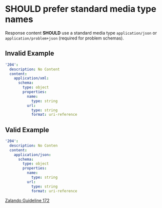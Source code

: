 # **SHOULD** prefer standard media type names

Response content **SHOULD** use a standard media type `application/json` or `application/problem+json` (required for problem schemas).

## Invalid Example

``` yaml
'204':
  description: No Content
  content:
    application/xml:
      schema:
        type: object
        properties:
          name:
            type: string
          url:
            type: string
            format: uri-reference
```

## Valid Example

``` yaml
'204':
  description: No Conten
  content:
    application/json:
      schema:
        type: object
        properties:
          name:
            type: string
          url:
            type: string
            format: uri-reference
```

[Zalando Guideline 172](https://opensource.zalando.com/restful-api-guidelines/#172)
